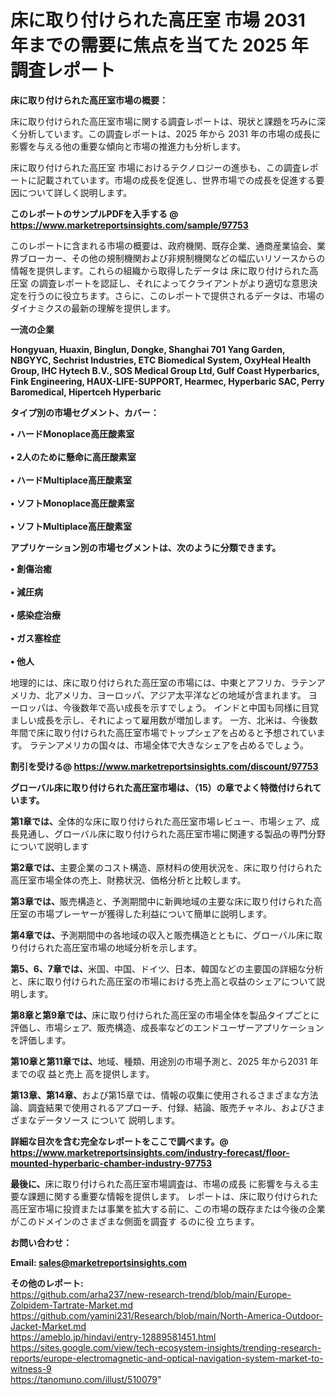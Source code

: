 # 床に取り付けられた高圧室 市場 2031 年までの需要に焦点を当てた 2025 年調査レポート

<strong><b>床に取り付けられた高圧室市場の概要：</b></strong>

床に取り付けられた高圧室市場に関する調査レポートは、現状と課題を巧みに深く分析しています。この調査レポートは、2025 年から 2031 年の市場の成長に影響を与える他の重要な傾向と市場の推進力も分析します。

床に取り付けられた高圧室 市場におけるテクノロジーの進歩も、この調査レポートに記載されています。市場の成長を促進し、世界市場での成長を促進する要因について詳しく説明します。

<strong>このレポートのサンプルPDFを入手する @ <a href=https://www.marketreportsinsights.com/sample/97753>https://www.marketreportsinsights.com/sample/97753</a></strong>

このレポートに含まれる市場の概要は、政府機関、既存企業、通商産業協会、業界ブローカー、その他の規制機関および非規制機関などの幅広いリソースからの情報を提供します。これらの組織から取得したデータは 床に取り付けられた高圧室 の調査レポートを認証し、それによってクライアントがより適切な意思決定を行うのに役立ちます。さらに、このレポートで提供されるデータは、市場のダイナミクスの最新の理解を提供します。

<strong>一流の企業</strong>

<strong><b>Hongyuan, Huaxin, Binglun, Dongke, Shanghai 701 Yang Garden, NBGYYC, Sechrist Industries, ETC Biomedical System, OxyHeal Health Group, IHC Hytech B.V., SOS Medical Group Ltd, Gulf Coast Hyperbarics, Fink Engineering, HAUX-LIFE-SUPPORT, Hearmec, Hyperbaric SAC, Perry Baromedical, Hipertceh Hyperbaric</b></strong>

<strong><b>タイプ別の市場セグメント、カバー：</b></strong>

<strong>• ハードMonoplace高圧酸素室<br><br>• 2人のために懸命に高圧酸素室<br><br>• ハードMultiplace高圧酸素室<br><br>• ソフトMonoplace高圧酸素室<br><br>• ソフトMultiplace高圧酸素室</strong>

<strong><b>アプリケーション別の市場セグメントは、次のように分類できます。</b></strong>

<strong>• 創傷治癒<br><br>• 減圧病<br><br>• 感染症治療<br><br>• ガス塞栓症<br><br>• 他人</strong>

 地理的には、床に取り付けられた高圧室の市場には、中東とアフリカ、ラテンアメリカ、北アメリカ、ヨーロッパ、アジア太平洋などの地域が含まれます。 ヨーロッパは、今後数年で高い成長を示すでしょう。 インドと中国も同様に目覚ましい成長を示し、それによって雇用数が増加します。 一方、北米は、今後数年間で床に取り付けられた高圧室市場でトップシェアを占めると予想されています。 ラテンアメリカの国々は、市場全体で大きなシェアを占めるでしょう。

<strong>割引を受ける@ <a href=https://www.marketreportsinsights.com/discount/97753>https://www.marketreportsinsights.com/discount/97753</a></strong>

<strong><b>グローバル床に取り付けられた高圧室市場は、（15）の章でよく特徴付けられています。</b></strong>

<strong><b>第</b></strong><strong><b>1章では、</b></strong>全体的な床に取り付けられた高圧室市場レビュー、市場シェア、成長見通し、グローバル床に取り付けられた高圧室市場に関連する製品の専門分野について説明します

<strong><b>第2章では、</b></strong>主要企業のコスト構造、原材料の使用状況を、床に取り付けられた高圧室市場全体の売上、財務状況、価格分析と比較します。

<strong><b>第3章では、</b></strong>販売構造と、予測期間中に新興地域の主要な床に取り付けられた高圧室の市場プレーヤーが獲得した利益について簡単に説明します。

<strong><b>第4章では、</b></strong>予測期間中の各地域の収入と販売構造とともに、グローバル床に取り付けられた高圧室市場の地域分析を示します。

<strong><b>第5、6、7章では、</b></strong>米国、中国、ドイツ、日本、韓国などの主要国の詳細な分析と、床に取り付けられた高圧室の市場における売上高と収益のシェアについて説明します。

<strong><b>第8章と第9章では、</b></strong>床に取り付けられた高圧室の市場全体を製品タイプごとに評価し、市場シェア、販売構造、成長率などのエンドユーザーアプリケーションを評価します。

<strong><b>第10章と第11章では、</b></strong>地域、種類、用途別の市場予測と、2025 年から2031 年までの収 益と売上 高を提供します。

<strong><b>第13章、第14章、</b></strong>および第15章では、情報の収集に使用されるさまざまな方法論、調査結果で使用されるアプローチ、付録、結論、販売チャネル、およびさまざまなデータソース について 説明します。

<strong>詳細な目次を含む完全なレポートをここで調べます。@ <a href=https://www.marketreportsinsights.com/industry-forecast/floor-mounted-hyperbaric-chamber-industry-97753>https://www.marketreportsinsights.com/industry-forecast/floor-mounted-hyperbaric-chamber-industry-97753</a></strong>

<strong><b>最後に、</b></strong>床に取り付けられた高圧室市場調査は、市場の成長 に影響を</a>与える主要な課題に関する重要な情報を提供します。 レポートは、床に取り付けられた高圧室市場に投資または事業を拡大する前に、この市場の既存または今後の企業がこのドメインのさまざまな側面を調査す るのに役 立ちます。

<strong><b>お問い合わせ：</b></strong>

<strong>Email: </strong><a href=mailto:sales@marketreportsinsights.com><strong>sales@marketreportsinsights.com</strong></a>

<strong>その他のレポート:</strong>
<br>
<a href=https://github.com/arha237/new-research-trend/blob/main/Europe-Zolpidem-Tartrate-Market.md>https://github.com/arha237/new-research-trend/blob/main/Europe-Zolpidem-Tartrate-Market.md</a>
<br>
<a href=https://github.com/yamini231/Research/blob/main/North-America-Outdoor-Jacket-Market.md>https://github.com/yamini231/Research/blob/main/North-America-Outdoor-Jacket-Market.md</a>
<br>
<a href=https://ameblo.jp/hindavi/entry-12889581451.html>https://ameblo.jp/hindavi/entry-12889581451.html</a>
<br>
<a href=https://sites.google.com/view/tech-ecosystem-insights/trending-research-reports/europe-electromagnetic-and-optical-navigation-system-market-to-witness-9>https://sites.google.com/view/tech-ecosystem-insights/trending-research-reports/europe-electromagnetic-and-optical-navigation-system-market-to-witness-9</a>
<br>
<a href=https://tanomuno.com/illust/510079>https://tanomuno.com/illust/510079</a>"

